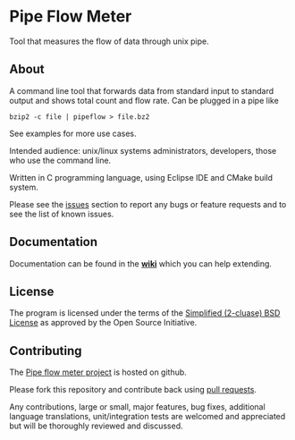 Pipe Flow Meter
=========

Tool that measures the flow of data through unix pipe.

About
-----

A command line tool that forwards data from standard input to standard output
and shows total count and flow rate. Can be plugged in a pipe like

    bzip2 -c file | pipeflow > file.bz2

See examples for more use cases.

Intended audience: unix/linux systems administrators, developers, those who
use the command line.

Written in C programming language, using Eclipse IDE and CMake build system.

Please see the [issues][] section to report any bugs or feature requests
and to see the list of known issues.

  [issues]: https://github.com/beli-sk/pipeflow/issues "Pipe flow meter issues tracking"

Documentation
-------------

Documentation can be found in the **[wiki][]** which you can help extending.

  [wiki]: https://github.com/beli-sk/pipeflow/wiki "Pipe flow meter wiki"

License
-------

The program is licensed under the terms of the
[Simplified (2-cluase) BSD License][license] as approved by the Open Source
Initiative.

  [license]: http://opensource.org/licenses/BSD-2-Clause "Simplified (2-cluase) BSD License"

Contributing
------------

The [Pipe flow meter project][project] is hosted on github.

Please fork this repository and contribute back using [pull requests][].

Any contributions, large or small, major features, bug fixes, additional language translations, unit/integration tests are welcomed and appreciated but will be thoroughly reviewed and discussed.

  [project]: https://github.com/beli-sk/pipeflow "Pipe flow meter project page"
  [pull requests]: https://github.com/beli-sk/logarithm/pulls "Pull requests"

